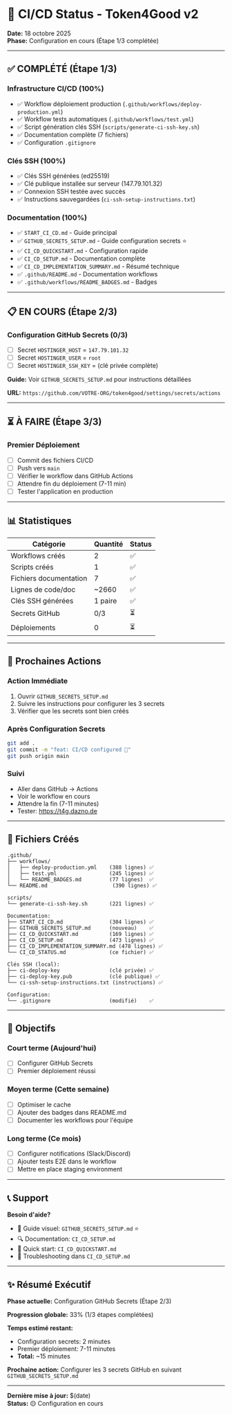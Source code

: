 # 🎯 CI/CD Status - Token4Good v2

**Date:** 18 octobre 2025  
**Phase:** Configuration en cours (Étape 1/3 complétée)

---

## ✅ COMPLÉTÉ (Étape 1/3)

### Infrastructure CI/CD (100%)
- ✅ Workflow déploiement production (`.github/workflows/deploy-production.yml`)
- ✅ Workflow tests automatiques (`.github/workflows/test.yml`)
- ✅ Script génération clés SSH (`scripts/generate-ci-ssh-key.sh`)
- ✅ Documentation complète (7 fichiers)
- ✅ Configuration `.gitignore`

### Clés SSH (100%)
- ✅ Clés SSH générées (ed25519)
- ✅ Clé publique installée sur serveur (147.79.101.32)
- ✅ Connexion SSH testée avec succès
- ✅ Instructions sauvegardées (`ci-ssh-setup-instructions.txt`)

### Documentation (100%)
- ✅ `START_CI_CD.md` - Guide principal
- ✅ `GITHUB_SECRETS_SETUP.md` - Guide configuration secrets ⭐
- ✅ `CI_CD_QUICKSTART.md` - Configuration rapide
- ✅ `CI_CD_SETUP.md` - Documentation complète
- ✅ `CI_CD_IMPLEMENTATION_SUMMARY.md` - Résumé technique
- ✅ `.github/README.md` - Documentation workflows
- ✅ `.github/workflows/README_BADGES.md` - Badges

---

## 📋 EN COURS (Étape 2/3)

### Configuration GitHub Secrets (0/3)
- [ ] Secret `HOSTINGER_HOST` = `147.79.101.32`
- [ ] Secret `HOSTINGER_USER` = `root`
- [ ] Secret `HOSTINGER_SSH_KEY` = (clé privée complète)

**Guide:** Voir `GITHUB_SECRETS_SETUP.md` pour instructions détaillées

**URL:** `https://github.com/VOTRE-ORG/token4good/settings/secrets/actions`

---

## ⏳ À FAIRE (Étape 3/3)

### Premier Déploiement
- [ ] Commit des fichiers CI/CD
- [ ] Push vers `main`
- [ ] Vérifier le workflow dans GitHub Actions
- [ ] Attendre fin du déploiement (7-11 min)
- [ ] Tester l'application en production

---

## 📊 Statistiques

| Catégorie | Quantité | Status |
|-----------|----------|--------|
| Workflows créés | 2 | ✅ |
| Scripts créés | 1 | ✅ |
| Fichiers documentation | 7 | ✅ |
| Lignes de code/doc | ~2660 | ✅ |
| Clés SSH générées | 1 paire | ✅ |
| Secrets GitHub | 0/3 | ⏳ |
| Déploiements | 0 | ⏳ |

---

## 🚀 Prochaines Actions

### Action Immédiate
1. Ouvrir `GITHUB_SECRETS_SETUP.md`
2. Suivre les instructions pour configurer les 3 secrets
3. Vérifier que les secrets sont bien créés

### Après Configuration Secrets
```bash
git add .
git commit -m "feat: CI/CD configured 🚀"
git push origin main
```

### Suivi
- Aller dans GitHub → Actions
- Voir le workflow en cours
- Attendre la fin (7-11 minutes)
- Tester: https://t4g.dazno.de

---

## 📁 Fichiers Créés

```
.github/
├── workflows/
│   ├── deploy-production.yml    (388 lignes) ✅
│   ├── test.yml                 (245 lignes) ✅
│   └── README_BADGES.md         (77 lignes)  ✅
└── README.md                     (390 lignes) ✅

scripts/
└── generate-ci-ssh-key.sh       (221 lignes) ✅

Documentation:
├── START_CI_CD.md               (304 lignes) ✅
├── GITHUB_SECRETS_SETUP.md      (nouveau)    ✅
├── CI_CD_QUICKSTART.md          (169 lignes) ✅
├── CI_CD_SETUP.md               (473 lignes) ✅
├── CI_CD_IMPLEMENTATION_SUMMARY.md (478 lignes) ✅
└── CI_CD_STATUS.md              (ce fichier) ✅

Clés SSH (local):
├── ci-deploy-key                (clé privée) ✅
├── ci-deploy-key.pub            (clé publique) ✅
└── ci-ssh-setup-instructions.txt (instructions) ✅

Configuration:
└── .gitignore                   (modifié)    ✅
```

---

## 🎯 Objectifs

### Court terme (Aujourd'hui)
- [ ] Configurer GitHub Secrets
- [ ] Premier déploiement réussi

### Moyen terme (Cette semaine)
- [ ] Optimiser le cache
- [ ] Ajouter des badges dans README.md
- [ ] Documenter les workflows pour l'équipe

### Long terme (Ce mois)
- [ ] Configurer notifications (Slack/Discord)
- [ ] Ajouter tests E2E dans le workflow
- [ ] Mettre en place staging environment

---

## 📞 Support

**Besoin d'aide?**
- 📖 Guide visuel: `GITHUB_SECRETS_SETUP.md` ⭐
- 🔍 Documentation: `CI_CD_SETUP.md`
- 🚀 Quick start: `CI_CD_QUICKSTART.md`
- 💬 Troubleshooting dans `CI_CD_SETUP.md`

---

## ✨ Résumé Exécutif

**Phase actuelle:** Configuration GitHub Secrets (Étape 2/3)

**Progression globale:** 33% (1/3 étapes complétées)

**Temps estimé restant:** 
- Configuration secrets: 2 minutes
- Premier déploiement: 7-11 minutes
- **Total:** ~15 minutes

**Prochaine action:** Configurer les 3 secrets GitHub en suivant `GITHUB_SECRETS_SETUP.md`

---

**Dernière mise à jour:** $(date)  
**Status:** 🟡 Configuration en cours
